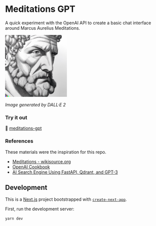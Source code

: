 # Meditations GPT

A quick experiment with the OpenAI API to create a basic chat interface around Marcus Aurelius Meditations.

<img width="200" alt="DALL·E 2 generated sketch of Marcus Aurelius" src="./public/marcus_aurelius_sketch.jpg" />

_Image generated by DALL·E 2_

### Try it out

🚀 [meditations-gpt](https://meditations-gpt.herokuapp.com)

### References

These materials were the inspiration for this repo.

- [Meditations - wikisource.org](https://en.wikisource.org/wiki/Marcus_Aurelius_Antoninus_-_His_Meditations_concerning_himselfe)
- [OpenAI Cookbook](https://github.com/openai/openai-cookbook)
- [AI Search Engine Using FastAPI, Qdrant, and GPT-3](https://github.com/dylanjcastillo/ai-search-fastapi-qdrant-chatgpt)

## Development

This is a [Next.js](https://nextjs.org/) project bootstrapped with [`create-next-app`](https://github.com/vercel/next.js/tree/canary/packages/create-next-app).

First, run the development server:

```bash
yarn dev
```
